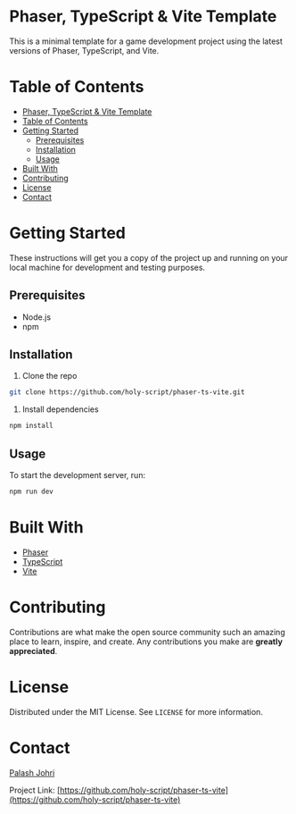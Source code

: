 # Phaser, TypeScript & Vite Template

This is a minimal template for a game development project using the latest versions of Phaser, TypeScript, and Vite.

# Table of Contents

- [Phaser, TypeScript \& Vite Template](#phaser-typescript--vite-template)
- [Table of Contents](#table-of-contents)
- [Getting Started](#getting-started)
  - [Prerequisites](#prerequisites)
  - [Installation](#installation)
  - [Usage](#usage)
- [Built With](#built-with)
- [Contributing](#contributing)
- [License](#license)
- [Contact](#contact)

# Getting Started

These instructions will get you a copy of the project up and running on your local machine for development and testing purposes.

## Prerequisites

- Node.js
- npm

## Installation

1. Clone the repo
```sh
git clone https://github.com/holy-script/phaser-ts-vite.git
```

1. Install dependencies
```sh
npm install
```

## Usage

To start the development server, run:
```sh
npm run dev
```

# Built With

- [Phaser](https://phaser.io/)
- [TypeScript](https://www.typescriptlang.org/)
- [Vite](https://vitejs.dev/)

# Contributing

Contributions are what make the open source community such an amazing place to learn, inspire, and create. Any contributions you make are **greatly appreciated**.

# License

Distributed under the MIT License. See `LICENSE` for more information.

# Contact

[Palash Johri](https://www.linkedin.com/in/palash-johri-3301/)

Project Link: [https://github.com/holy-script/phaser-ts-vite](https://github.com/holy-script/phaser-ts-vite)
